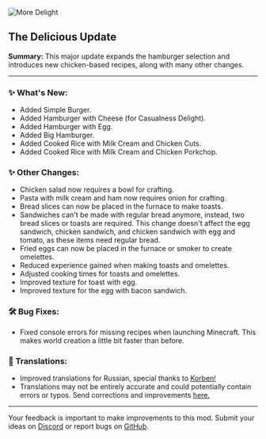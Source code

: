 ![More Delight](https://cdn.modrinth.com/data/znHQQtuU/images/6833d6b12f2605b2925a31261438c6a355903132.png)

## The Delicious Update

**Summary:** This major update expands the hamburger selection and introduces new chicken-based recipes, along with many other changes.

***

### ✨ What's New:

- Added Simple Burger.
- Added Hamburger with Cheese (for Casualness Delight).
- Added Hamburger with Egg.
- Added Big Hamburger.
- Added Cooked Rice with Milk Cream and Chicken Cuts.
- Added Cooked Rice with Milk Cream and Chicken Porkchop.

### ✨ Other Changes:

- Chicken salad now requires a bowl for crafting.
- Pasta with milk cream and ham now requires onion for crafting.
- Bread slices can now be placed in the furnace to make toasts.
- Sandwiches can't be made with regular bread anymore, instead, two bread slices or toasts are required. This change doesn't affect the egg sandwich, chicken sandwich, and chicken sandwich with egg and tomato, as these items need regular bread.
- Fried eggs can now be placed in the furnace or smoker to create omelettes.
- Reduced experience gained when making toasts and omelettes.
- Adjusted cooking times for toasts and omelettes.
- Improved texture for toast with egg.
- Improved texture for the egg with bacon sandwich.

### 🛠️ Bug Fixes:

- Fixed console errors for missing recipes when launching Minecraft. This makes world creation a little bit faster than before.

### 📝 Translations:

- Improved translations for Russian, special thanks to [Korben!](https://github.com/mpustovoi)
- Translations may not be entirely accurate and could potentially contain errors or typos. Send corrections and improvements [here.](https://github.com/axperty/moredelight)

***

Your feedback is important to make improvements to this mod. Submit your ideas on [Discord](https://discord.gg/yweZ2agkDw) or report bugs on [GitHub](https://github.com/axperty/moredelight).